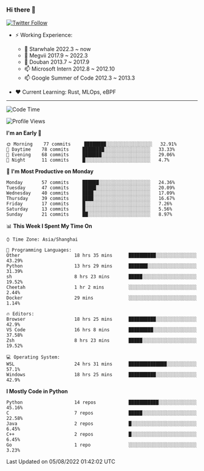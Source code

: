 ### Hi there 👋

[![Twitter Follow](https://img.shields.io/twitter/follow/tianweidut?style=social)](https://twitter.com/tianweidut)

- ⚡ Working Experience:
  - 🔭 Starwhale 2022.3 ~ now
  - 🌱 Megvii 2017.9 ~ 2022.3
  - 🌱 Douban 2013.7 ~ 2017.9
  - 📫 Microsoft Intern 2012.8 ~ 2012.10
  - 📫 Google Summer of Code 2012.3 ~ 2013.3

- ❤️ Current Learning: Rust, MLOps, eBPF

---
<!--START_SECTION:waka-->
![Code Time](http://img.shields.io/badge/Code%20Time-0%20secs-blue)

![Profile Views](http://img.shields.io/badge/Profile%20Views-0-blue)

**I'm an Early 🐤** 

```text
🌞 Morning    77 commits     ████████░░░░░░░░░░░░░░░░░   32.91% 
🌆 Daytime    78 commits     ████████░░░░░░░░░░░░░░░░░   33.33% 
🌃 Evening    68 commits     ███████░░░░░░░░░░░░░░░░░░   29.06% 
🌙 Night      11 commits     █░░░░░░░░░░░░░░░░░░░░░░░░   4.7%

```
📅 **I'm Most Productive on Monday** 

```text
Monday       57 commits     ██████░░░░░░░░░░░░░░░░░░░   24.36% 
Tuesday      47 commits     █████░░░░░░░░░░░░░░░░░░░░   20.09% 
Wednesday    40 commits     ████░░░░░░░░░░░░░░░░░░░░░   17.09% 
Thursday     39 commits     ████░░░░░░░░░░░░░░░░░░░░░   16.67% 
Friday       17 commits     █░░░░░░░░░░░░░░░░░░░░░░░░   7.26% 
Saturday     13 commits     █░░░░░░░░░░░░░░░░░░░░░░░░   5.56% 
Sunday       21 commits     ██░░░░░░░░░░░░░░░░░░░░░░░   8.97%

```


📊 **This Week I Spent My Time On** 

```text
⌚︎ Time Zone: Asia/Shanghai

💬 Programming Languages: 
Other                    18 hrs 35 mins      ██████████░░░░░░░░░░░░░░░   43.29% 
Python                   13 hrs 29 mins      ███████░░░░░░░░░░░░░░░░░░   31.39% 
sh                       8 hrs 23 mins       █████░░░░░░░░░░░░░░░░░░░░   19.52% 
Cheetah                  1 hr 2 mins         ░░░░░░░░░░░░░░░░░░░░░░░░░   2.44% 
Docker                   29 mins             ░░░░░░░░░░░░░░░░░░░░░░░░░   1.14%

🔥 Editors: 
Browser                  18 hrs 25 mins      ██████████░░░░░░░░░░░░░░░   42.9% 
VS Code                  16 hrs 8 mins       █████████░░░░░░░░░░░░░░░░   37.58% 
Zsh                      8 hrs 23 mins       █████░░░░░░░░░░░░░░░░░░░░   19.52%

💻 Operating System: 
WSL                      24 hrs 31 mins      ██████████████░░░░░░░░░░░   57.1% 
Windows                  18 hrs 25 mins      ██████████░░░░░░░░░░░░░░░   42.9%

```

**I Mostly Code in Python** 

```text
Python                   14 repos            ███████████░░░░░░░░░░░░░░   45.16% 
C                        7 repos             █████░░░░░░░░░░░░░░░░░░░░   22.58% 
Java                     2 repos             █░░░░░░░░░░░░░░░░░░░░░░░░   6.45% 
C++                      2 repos             █░░░░░░░░░░░░░░░░░░░░░░░░   6.45% 
Go                       1 repo              ░░░░░░░░░░░░░░░░░░░░░░░░░   3.23%

```



 Last Updated on 05/08/2022 01:42:02 UTC
<!--END_SECTION:waka-->